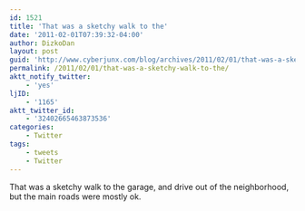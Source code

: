 ```yaml
---
id: 1521
title: 'That was a sketchy walk to the'
date: '2011-02-01T07:39:32-04:00'
author: DizkoDan
layout: post
guid: 'http://www.cyberjunx.com/blog/archives/2011/02/01/that-was-a-sketchy-walk-to-the/'
permalink: /2011/02/01/that-was-a-sketchy-walk-to-the/
aktt_notify_twitter:
    - 'yes'
ljID:
    - '1165'
aktt_twitter_id:
    - '32402665463873536'
categories:
    - Twitter
tags:
    - tweets
    - Twitter
---
```


That was a sketchy walk to the garage, and drive out of the neighborhood, but the main roads were mostly ok.